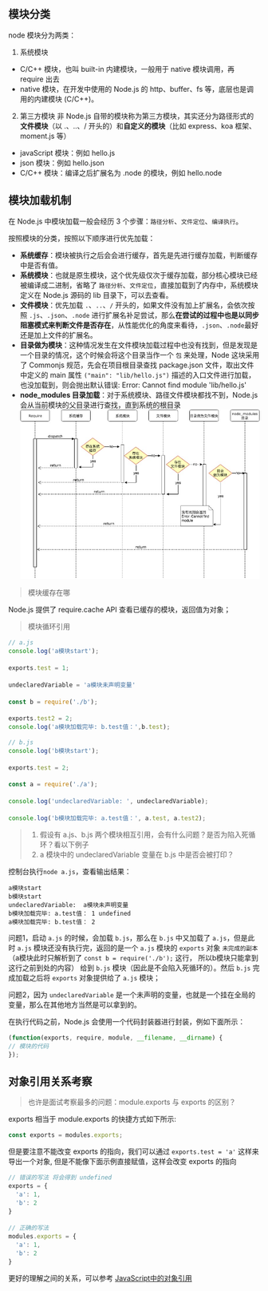 ## 模块分类
 node 模块分为两类：
 1. 系统模块
 - C/C++ 模块，也叫 built-in 内建模块，一般用于 native 模块调用，再 require 出去
 - native 模块，在开发中使用的 Node.js 的 http、buffer、fs 等，底层也是调用的内建模块 (C/C++)。
 2. 第三方模块
 非 Node.js 自带的模块称为第三方模块，其实还分为路径形式的**文件模块**（以 .、..、/ 开头的）和**自定义的模块**（比如 express、koa 框架、moment.js 等）
- javaScript 模块：例如 hello.js
- json 模块：例如 hello.json
- C/C++ 模块：编译之后扩展名为 .node 的模块，例如 hello.node

## 模块加载机制
在 Node.js 中模块加载一般会经历 3 个步骤：`路径分析`、`文件定位`、`编译执行`。

按照模块的分类，按照以下顺序进行优先加载：

* **系统缓存**：模块被执行之后会会进行缓存，首先是先进行缓存加载，判断缓存中是否有值。
* **系统模块**：也就是原生模块，这个优先级仅次于缓存加载，部分核心模块已经被编译成二进制，省略了 ```路径分析```、```文件定位```，直接加载到了内存中，系统模块定义在 Node.js 源码的 lib 目录下，可以去查看。
* **文件模块**：优先加载 ```.```、```..```、```/``` 开头的，如果文件没有加上扩展名，会依次按照 ```.js```、```.json```、```.node``` 进行扩展名补足尝试，那么**在尝试的过程中也是以同步阻塞模式来判断文件是否存在**，从性能优化的角度来看待，```.json```、```.node```最好还是加上文件的扩展名。
* **目录做为模块**：这种情况发生在文件模块加载过程中也没有找到，但是发现是一个目录的情况，这个时候会将这个目录当作一个 ```包``` 来处理，Node 这块采用了 Commonjs 规范，先会在项目根目录查找 package.json 文件，取出文件中定义的 main 属性 ```("main": "lib/hello.js")``` 描述的入口文件进行加载，也没加载到，则会抛出默认错误: Error: Cannot find module 'lib/hello.js'
* **node_modules 目录加载**：对于系统模块、路径文件模块都找不到，Node.js 会从当前模块的父目录进行查找，直到系统的根目录
![](./模块机制/1.jpg)

> 模块缓存在哪

Node.js 提供了 require.cache API 查看已缓存的模块，返回值为对象；

> 模块循环引用
```js
// a.js
console.log('a模块start');

exports.test = 1;

undeclaredVariable = 'a模块未声明变量'

const b = require('./b');

exports.test2 = 2;
console.log('a模块加载完毕: b.test值：',b.test);
```

```js
// b.js
console.log('b模块start');

exports.test = 2;

const a = require('./a');

console.log('undeclaredVariable: ', undeclaredVariable);

console.log('b模块加载完毕: a.test值：', a.test, a.test2);
```
> 1. 假设有 a.js、b.js 两个模块相互引用，会有什么问题？是否为陷入死循环？看以下例子
> 2. a 模块中的 undeclaredVariable 变量在 b.js 中是否会被打印？

控制台执行```node a.js```，查看输出结果：

```
a模块start
b模块start
undeclaredVariable:  a模块未声明变量
b模块加载完毕: a.test值： 1 undefined
a模块加载完毕: b.test值： 2
```

问题1，启动 ```a.js``` 的时候，会加载 ```b.js```，那么在 ```b.js``` 中又加载了 ```a.js```，但是此时 ```a.js``` 模块还没有执行完，返回的是一个 ```a.js``` 模块的 ```exports``` 对象 ```未完成的副本```（a模块此时只解析到了 `const b = require('./b');` 这行， 所以b模块只能拿到这行之前到处的内容） 给到 ```b.js``` 模块（因此是不会陷入死循环的）。然后 ```b.js``` 完成加载之后将 ```exports``` 对象提供给了 ```a.js``` 模块；

问题2，因为 ```undeclaredVariable``` 是一个未声明的变量，也就是一个挂在全局的变量，那么在其他地方当然是可以拿到的。

在执行代码之前，Node.js 会使用一个代码封装器进行封装，例如下面所示：

```js
(function(exports, require, module, __filename, __dirname) {
// 模块的代码
});
```
## 对象引用关系考察

> 也许是面试考察最多的问题：module.exports 与 exports 的区别？

exports 相当于 module.exports 的快捷方式如下所示:

```js
const exports = modules.exports;
```

但是要注意不能改变 exports 的指向，我们可以通过 ``` exports.test = 'a' ``` 这样来导出一个对象, 但是不能像下面示例直接赋值，这样会改变 exports 的指向

```js
// 错误的写法 将会得到 undefined
exports = {
  'a': 1,
  'b': 2
}

// 正确的写法
modules.exports = {
  'a': 1,
  'b': 2
}
```

更好的理解之间的关系，可以参考 [JavaScript中的对象引用](/javascript/object.md#对象引用传递)



